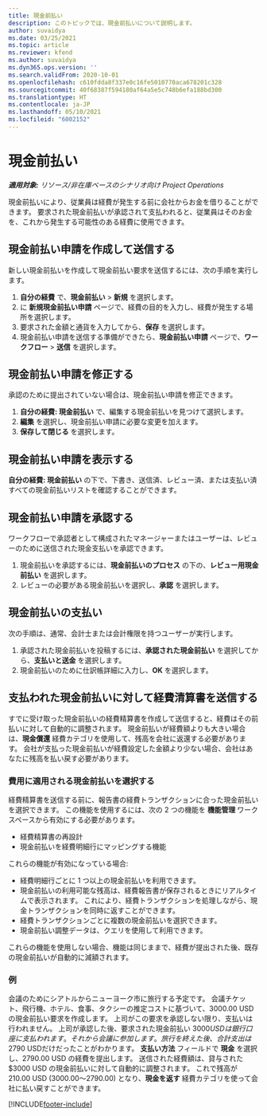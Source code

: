 ```yaml
---
title: 現金前払い
description: このトピックでは、現金前払いについて説明します。
author: suvaidya
ms.date: 03/25/2021
ms.topic: article
ms.reviewer: kfend
ms.author: suvaidya
ms.dyn365.ops.version: ''
ms.search.validFrom: 2020-10-01
ms.openlocfilehash: c610fdda8f337e0c16fe5010770aca678201c328
ms.sourcegitcommit: 40f68387f594180af64a5e5c748b6efa188bd300
ms.translationtype: HT
ms.contentlocale: ja-JP
ms.lasthandoff: 05/10/2021
ms.locfileid: "6002152"
---
```

# <a name="cash-advance"></a>現金前払い

_**適用対象:** リソース/非在庫ベースのシナリオ向け Project Operations_

現金前払いにより、従業員は経費が発生する前に会社からお金を借りることができます。 要求された現金前払いが承認されて支払われると、従業員はそのお金を、これから発生する可能性のある経費に使用できます。 

## <a name="create-and-submit-a-cash-advance-request"></a>現金前払い申請を作成して送信する
新しい現金前払いを作成して現金前払い要求を送信するには、次の手順を実行します。 

1. **自分の経費** で、**現金前払い** > **新規** を選択します。 
2. に **新規現金前払い申請** ページで、経費の目的を入力し、経費が発生する場所を選択します。
3. 要求された金額と通貨を入力してから、**保存** を選択します。 
4. 現金前払い申請を送信する準備ができたら、**現金前払い申請** ページで、**ワークフロー** > **送信** を選択します。

## <a name="modify-a-cash-advance-request"></a>現金前払い申請を修正する

承認のために提出されていない場合は、現金前払い申請を修正できます。

1. **自分の経費: 現金前払い** で、編集する現金前払いを見つけて選択します。
2. **編集** を選択し、現金前払い申請に必要な変更を加えます。 
3. **保存して閉じる** を選択します。


## <a name="view-cash-advance-requests"></a>現金前払い申請を表示する
**自分の経費: 現金前払い** の下で、下書き、送信済、レビュー済、または支払い済すべての現金前払いリストを確認することができます。 

## <a name="approve-cash-advance-requests"></a>現金前払い申請を承認する

ワークフローで承認者として構成されたマネージャーまたはユーザーは、レビューのために送信された現金支払いを承認できます。 

1. 現金前払いを承認するには、**現金前払いのプロセス** の下の、**レビュー用現金前払い** を選択します。
2. レビューの必要がある現金前払いを選択し、**承認** を選択します。  

## <a name="pay-cash-advances"></a>現金前払いの支払い 
次の手順は、通常、会計士または会計権限を持つユーザーが実行します。

1. 承認された現金前払いを投稿するには、**承認された現金前払い** を選択してから、**支払いと送金** を選択します。  
2. 現金前払いのために仕訳帳詳細に入力し、**OK** を選択します。 

## <a name="submit-an-expense-report-against-a-paid-cash-advance"></a>支払われた現金前払いに対して経費清算書を送信する 

すでに受け取った現金前払いの経費精算書を作成して送信すると、経費はその前払いに対して自動的に調整されます。 現金前払いが経費額よりも大きい場合は、**現金償還** 経費カテゴリを使用して、残高を会社に返還する必要があります。 会社が支払った現金前払いが経費設定した金額より少ない場合、会社はあなたに残高を払い戻す必要があります。 

### <a name="select-cash-advances-that-apply-to-your-expenses"></a>費用に適用される現金前払いを選択する
経費精算書を送信する前に、報告書の経費トランザクションに合った現金前払いを選択できます。 この機能を使用するには、次の 2 つの機能を **機能管理** ワークスペースから有効にする必要があります。

  - 経費精算書の再設計
  - 現金前払いを経費明細行にマッピングする機能
 
 これらの機能が有効になっている場合: 
 
  - 経費明細行ごとに 1 つ以上の現金前払いを利用できます。
  - 現金前払いの利用可能な残高は、経費報告書が保存されるときにリアルタイムで表示されます。 これにより、経費トランザクションを処理しながら、現金トランザクションを同時に返すことができます。
  - 経費トランザクションごとに複数の現金前払いを選択できます。
  - 現金前払い調整データは、クエリを使用して利用できます。 
 
これらの機能を使用しない場合、機能は同じままで、経費が提出された後、既存の現金前払いが自動的に減額されます。

### <a name="example"></a>例 
会議のためにシアトルからニューヨーク市に旅行する予定です。 会議チケット、飛行機、ホテル、食事、タクシーの推定コストに基づいて、3000.00 USD の現金前払い要求を作成します。 上司がこの要求を承認しない限り、支払いは行われません。 上司が承認した後、要求された現金前払い $3000 USDは銀行口座に支払われます。 それから会議に参加します。 旅行を終えた後、合計支出は$2790 USDだけだったことがわかります。 **支払い方法** フィールドで **現金** を選択し、2790.00 USD の経費を提出します。 送信された経費額は、貸与された $3000 USD の現金前払いに対して自動的に調整されます。 これで残高が 210.00 USD (3000.00～2790.00) となり、**現金を返す** 経費カテゴリを使って会社に払い戻すことができます。



[!INCLUDE[footer-include](../includes/footer-banner.md)]
